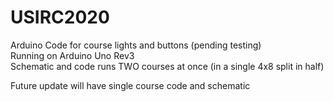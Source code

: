 # USIRC2020
Arduino Code for course lights and buttons (pending testing)  
Running on Arduino Uno Rev3  
Schematic and code runs TWO courses at once (in a single 4x8 split in half)  

Future update will have single course code and schematic  

